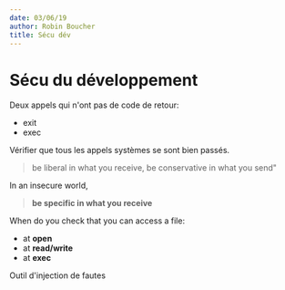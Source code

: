 ```yaml
---
date: 03/06/19
author: Robin Boucher
title: Sécu dév
---
```


# Sécu du développement

Deux appels qui n'ont pas de code de retour:
- exit
- exec

Vérifier que tous les appels systèmes se sont bien passés.

> be liberal in what you receive, be conservative in what you send"

In an insecure world,
> __be specific in what you receive__

When do you check that you can access a file:
- at **open**
- at **read/write**
- at **exec**


Outil d'injection de fautes
